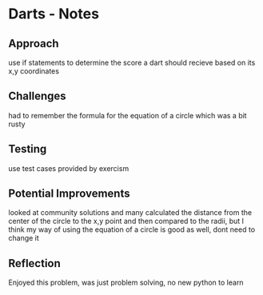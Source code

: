 # Darts - Notes

## Approach
use if statements to determine the score a dart should recieve based on its x,y coordinates

## Challenges
had to remember the formula for the equation of a circle which was a bit rusty

## Testing
use test cases provided by exercism

## Potential Improvements
looked at community solutions and many calculated the distance from the center of the circle to the x,y point and then compared to the radii, but I think my way of using the equation of a circle is good as well, dont need to change it

## Reflection
Enjoyed this problem, was just problem solving, no new python to learn

